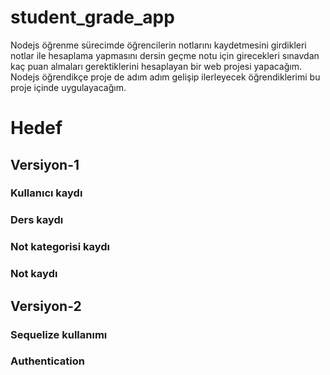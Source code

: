 # student_grade_app

Nodejs öğrenme sürecimde öğrencilerin notlarını kaydetmesini girdikleri notlar ile hesaplama yapmasını dersin geçme notu için girecekleri sınavdan kaç puan almaları gerektiklerini hesaplayan bir web projesi yapacağım.
Nodejs öğrendikçe proje de adım adım gelişip ilerleyecek öğrendiklerimi bu proje içinde uygulayacağım.

# Hedef
## Versiyon-1 

### Kullanıcı kaydı
### Ders kaydı
### Not kategorisi kaydı
### Not kaydı

## Versiyon-2
### Sequelize kullanımı
### Authentication 
